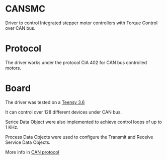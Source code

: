 # CANSMC

Driver to control Integrated stepper motor controllers with Torque Control over CAN bus. 

# Protocol 

The driver works under the protocol CiA 402 for CAN bus controlled motors. 

# Board 

The driver was tested on a [Teensy 3.6](https://www.pjrc.com/store/teensy36.html)

It can control over 128 different devices under CAN bus. 

Serice Data Object were also implemented to achieve control loops of up to 1 KHz. 

Process Data Objects were used to configure the Transmit and Receive Service Data Objects. 

More info in [CAN protocol](https://www.can-cia.org/can-knowledge/)
